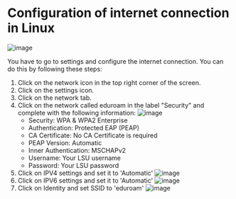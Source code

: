 # Configuration of internet connection in Linux

![image](https://github.com/user-attachments/assets/0ac739f5-d2a8-4acb-9808-dd01d8f3c20b)

You have to go to settings and configure the internet connection.  You can do this by following these steps:

1. Click on the network icon in the top right corner of the screen.
2. Click on the settings icon.
3. Click on the network tab.
4. Click on the network called eduroam  in the label "Security" and complete with the following information:
    ![image](https://github.com/user-attachments/assets/281c2653-4b79-405a-b91a-474c7bf3d3e7)
    - Security: WPA & WPA2 Enterprise
    - Authentication: Protected EAP (PEAP)
    - CA Certificate: No CA Certificate is required
    - PEAP Version: Automatic
    - Inner Authentication: MSCHAPv2
    - Username: Your LSU username
    - Password: Your LSU password
5. Click on IPV4 settings and set it to 'Automatic'
   ![image](https://github.com/user-attachments/assets/830ab39d-1dbc-41b4-8729-f6646f9cffb9)
6. Click on IPV6 settings and set it to 'Automatic'
   ![image](https://github.com/user-attachments/assets/8ebdc227-e6f4-43b3-98f6-d7a9dc69741e)
7. Click on Identity and set SSID to 'eduroam'
    ![image](https://github.com/user-attachments/assets/7f4dbefc-1ed1-4966-90d3-e56445fb5c9b)
